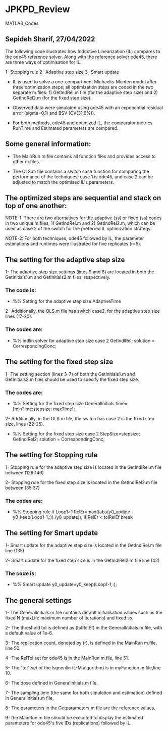 # JPKPD_Review
MATLAB_Codes

## Sepideh Sharif, 27/04/2022
The following code illustrates how Inductive Linearization (IL) compares to the ode45 reference solver. Along with the reference solver ode45, there are three ways of optimisation for IL.

1- Stopping rule
2- Adaptive step size
3- Smart update

- IL is used to solve a one-compartment Michaelis-Menten model after three optimization steps; all optimization steps are coded in the two separate m.files: 1) GetIndRel.m file (for the adaptive step size) and 2) GetIndRel2.m (for the fixed step size).

- Observed data were simulated using ode45 with an exponential residual error (sigma=0.1) and BSV (CV(31.6%)).

- For both methods, ode45 and optimized IL, the comparator metrics RunTime and Estimated parameters are compared.

##  Some general information:
- The MainRun m.file contains all function files and provides access to other m.files.

- The OLS.m file contains a switch case function for comparing the performance of the techniques; case 1 is ode45, and case 2 can be adjusted to match the optimised IL's parameters.

## The optimized steps are sequential and stack on top of one another:
NOTE-1: There are two alternatives for the adaptive (ss) or fixed (ss) codes in two unique m.files, 1) GetIndRel.m and 2) GetIndRel2.m, which can be used as case 2 of the switch for the preferred IL optimization strategy.

NOTE-2: For both techniques, ode45 followed by IL, the parameter estimations and runtimes were illustrated for five replicates (r=5).

## The setting for the adaptive step size
1- The adaptive step size settings (lines 9 and 8) are located in both the GetInitials1.m and GetInitials2.m files, respectively.

### The code is:

- %% Setting for the adaptive step size
  AdaptiveTime

2- Additionally, the OLS.m file has switch case2, for the adaptive step size lines (17-20).

### The codes are:

-  %% indlin solver for adaptive step size
     case 2
         GetIndlRel;
         solution = CorrespondingConc;

## The setting for the fixed step size
1- The setting section (lines 3–7) of both the GetInitials1.m and GetInitials2.m files should be used to specify the fixed step size.

### The codes are:

- %% Setting for the fixed step size
 GeneralInitials
 time=[minTime:stepsize: maxTime];
 

2- Additionally, in the OLS.m file, the switch has case 2 is the fixed step size, lines (22-25).

- %% Setting for the fixed step size
   case 2
        StepSize=stepsize;
        GetIndlRel2;
        solution = CorrespondingConc;
 
 ## The setting for Stopping rule
 1- Stopping rule for the adaptive step size is located in the GetIndlRel.m file between (129:146)

2- Stopping rule for the fixed step size is located in the GetIndlRel2.m file between (35:37)

### The codes are:

- %% Stopping rule
     if Loop1>1
        RelEr=max((abs(y0_update-y0_keep(Loop1-1,:))./y0_update));
        if RelEr < tolRelEf
        break
 
 ## The setting for Smart update
 1- Smart update for the adaptive step size is located in the GetIndlRel.m file line (135)

2- Smart update for the fixed step size is in the GetIndlRel2.m file line (42)

### The code is:

- %% Smart update
     y0_update=y0_keep(Loop1-1,:);
     
 ## The general settings
 1- The GeneralInitials.m file contains default initialisation values such as the fixed N (maxLin: maximum number of iterations) and fixed ss.

2- The threshold tol is defined as (tolRelEf) in the GeneralInitials.m file, with a default value of 1e-6.

3- The replication count, denoted by (r), is defined in the MainRun m.file, line 50.

4- The RelTol set for ode45 is in the MainRun m.file, line 51.

5- The "tol" set of the lsqnonlin (L-M algorithm) is in myFunction.m file,line 10. 

6- The dose defined in GeneralInitials.m file.

7- The sampling time (the same for both simulation and estimation) defined in GeneralInitials.m  file,

8- The parameters in the Getparameters.m file are the reference values.

9- the MainRun.m file should be executed to display the estimated parameters for ode45's five IDs (replications) followed by IL.

         
